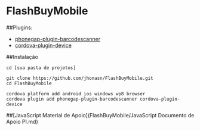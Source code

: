 # FlashBuyMobile

##Plugins:
 - [phonegap-plugin-barcodescanner](https://github.com/phonegap/phonegap-plugin-barcodescanner)
 - [cordova-plugin-device](https://github.com/apache/cordova-plugin-device)

##Instalação
```
cd [sua pasta de projetos]

git clone https://github.com/jhonasn/FlashBuyMobile.git
cd FlashBuyMobile

cordova platform add android ios windows wp8 browser
cordova plugin add phonegap-plugin-barcodescanner cordova-plugin-device
```

##[JavaScript Material de Apoio](FlashBuyMobile/JavaScript Documento de Apoio PI.md)
